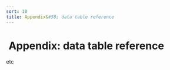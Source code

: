 ```yaml
---
sort: 10
title: Appendix&#58; data table reference
---
```


# <i class="fa-solid fa-table-list"></i>&nbsp;Appendix: data table reference

etc

